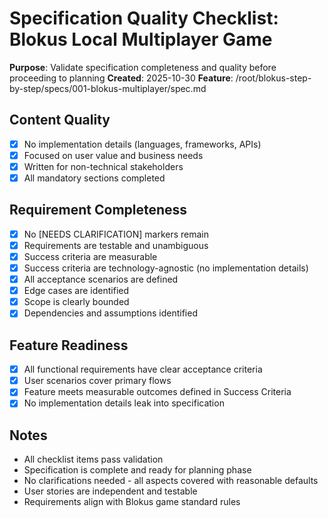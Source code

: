 # Specification Quality Checklist: Blokus Local Multiplayer Game

**Purpose**: Validate specification completeness and quality before proceeding to planning
**Created**: 2025-10-30
**Feature**: /root/blokus-step-by-step/specs/001-blokus-multiplayer/spec.md

## Content Quality

- [x] No implementation details (languages, frameworks, APIs)
- [x] Focused on user value and business needs
- [x] Written for non-technical stakeholders
- [x] All mandatory sections completed

## Requirement Completeness

- [x] No [NEEDS CLARIFICATION] markers remain
- [x] Requirements are testable and unambiguous
- [x] Success criteria are measurable
- [x] Success criteria are technology-agnostic (no implementation details)
- [x] All acceptance scenarios are defined
- [x] Edge cases are identified
- [x] Scope is clearly bounded
- [x] Dependencies and assumptions identified

## Feature Readiness

- [x] All functional requirements have clear acceptance criteria
- [x] User scenarios cover primary flows
- [x] Feature meets measurable outcomes defined in Success Criteria
- [x] No implementation details leak into specification

## Notes

- All checklist items pass validation
- Specification is complete and ready for planning phase
- No clarifications needed - all aspects covered with reasonable defaults
- User stories are independent and testable
- Requirements align with Blokus game standard rules
